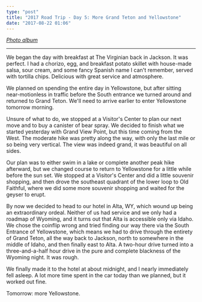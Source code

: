 ```yaml
---
type: "post"
title: "2017 Road Trip - Day 5: More Grand Teton and Yellowstone"
date: "2017-08-22 01:06"
---
```


*[Photo album][photos]*

---

We began the day with breakfast at The Virginian back in Jackson. It was perfect. I had a chorizo, egg, and breakfast potato skillet with house-made salsa, sour cream, and some fancy Spanish name I can't remember, served with tortilla chips. Delicious with great service and atmosphere.

We planned on spending the entire day in Yellowstone, but after sitting near-motionless in traffic before the South entrance we turned around and returned to Grand Teton. We'll need to arrive earlier to enter Yellowstone tomorrow morning.

Unsure of what to do, we stopped at a Visitor's Center to plan our next move and to buy a canister of bear spray. We decided to finish what we started yesterday with Grand View Point, but this time coming from the West. The moderate hike was pretty along the way, with only the last mile or so being very vertical. The view was indeed grand, it was beautiful on all sides.

Our plan was to either swim in a lake or complete another peak hike afterward, but we changed course to return to Yellowstone for a little while before the sun set. We stopped at a Visitor's Center and did a little souvenir shopping, and then drove the southeast quadrant of the lower loop to Old Faithful, where we did some more souvenir shopping and waited for the geyser to erupt.

By now we decided to head to our hotel in Alta, WY, which wound up being an extraordinary ordeal. Neither of us had service and we only had a roadmap of Wyoming, and it turns out that Alta is accessible only via Idaho. We chose the coinflip wrong and tried finding our way there via the South Entrance of Yellowstone, which means we had to drive through the entirety of Grand Teton, all the way back to Jackson, north to somewhere in the middle of Idaho, and then finally east to Alta. A two-hour drive turned into a three-and-a-half hour drive in the pure and complete blackness of the Wyoming night. It was rough.

We finally made it to the hotel at about midnight, and I nearly immediately fell asleep. A lot more time spent in the car today than we planned, but it worked out fine.

Tomorrow: more Yellowstone.

[photos]: https://goo.gl/photos/s6D4FYv8uWmbNhiT8
